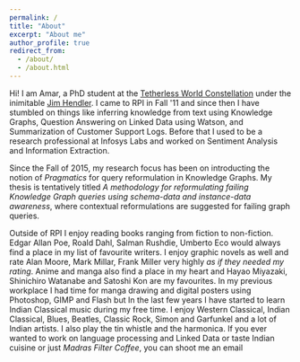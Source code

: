 ```yaml
---
permalink: /
title: "About"
excerpt: "About me"
author_profile: true
redirect_from: 
  - /about/
  - /about.html
---
```


Hi! I am Amar, a PhD student at the [Tetherless World Constellation](https://tw.rpi.edu/) under the inimitable [Jim Hendler](https://en.wikipedia.org/wiki/James_Hendler). I came to RPI in Fall '11 and since then I have stumbled on things like inferring knowledge from text using Knowledge Graphs, Question Answering on Linked Data using Watson, and Summarization of Customer Support Logs.  Before that I used to be a research professional at Infosys Labs and  worked on Sentiment Analysis and Information Extraction. 

Since the Fall of 2015, my research focus has been on introducting the notion of  _Pragmatics_ for query reformulation in Knowledge Graphs. My thesis is tentatively titled _A methodology for reformulating failing Knowledge Graph queries using schema-data and instance-data awareness_, where contextual reformulations are suggested for failing graph queries. 

Outside of RPI I enjoy reading books ranging from fiction to non-fiction. Edgar Allan Poe, Roald Dahl, Salman Rushdie, Umberto Eco would always find a place in my list of favourite writers. I enjoy graphic novels as well and rate Alan Moore, Mark Millar, Frank Miller very highly *as if they needed my rating*. Anime and manga also find a place in my heart and Hayao Miyazaki, Shinichiro Watanabe and Satoshi Kon are my favourites. In my previous workplace I had time for manga drawing and digital posters using Photoshop, GIMP and Flash but In the last few years I have started to learn Indian Classical music during my free time. I enjoy Western Classical, Indian Classical, Blues, Beatles, Classic Rock, Simon and Garfunkel and a lot of Indian artists. I also play the tin whistle and the harmonica. If you ever wanted to work on language processing and Linked Data or taste Indian cuisine or just _Madras Filter Coffee_, you can shoot me an email




